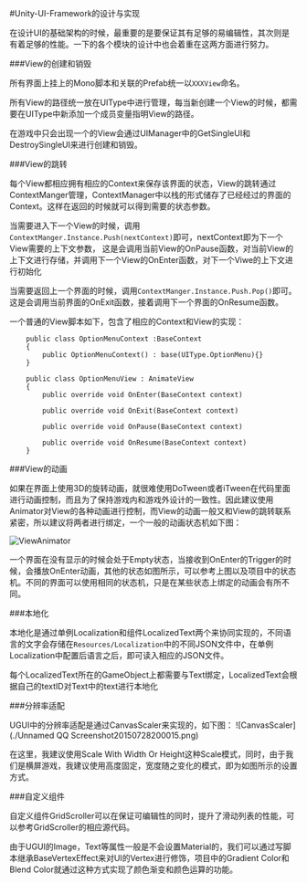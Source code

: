 #Unity-UI-Framework的设计与实现

在设计UI的基础架构的时候，最重要的是要保证其有足够的易编辑性，其次则是有着足够的性能。一下的各个模块的设计中也会着重在这两方面进行努力。

###View的创建和销毁

所有界面上挂上的Mono脚本和关联的Prefab统一以`XXXView`命名。

所有View的路径统一放在UIType中进行管理，每当新创建一个View的时候，都需要在UIType中新添加一个成员变量指明View的路径。

在游戏中只会出现一个的View会通过UIManager中的GetSingleUI和DestroySingleUI来进行创建和销毁。

###View的跳转

每个View都相应拥有相应的Context来保存该界面的状态，View的跳转通过ContextManger管理，ContextManager中以栈的形式储存了已经经过的界面的Context。这样在返回的时候就可以得到需要的状态参数。

当需要进入下一个View的时候，调用`ContextManger.Instance.Push(nextContext)`即可，nextContext即为下一个View需要的上下文参数， 这是会调用当前View的OnPause函数，对当前View的上下文进行存储，并调用下一个View的OnEnter函数，对下一个Viwe的上下文进行初始化

当需要返回上一个界面的时候，调用`ContextManger.Instance.Push.Pop()`即可。这是会调用当前界面的OnExit函数，接着调用下一个界面的OnResume函数。

一个普通的View脚本如下，包含了相应的Context和View的实现：
```
    public class OptionMenuContext :BaseContext
    {
        public OptionMenuContext() : base(UIType.OptionMenu){}
    }

    public class OptionMenuView : AnimateView
    {
        public override void OnEnter(BaseContext context)

        public override void OnExit(BaseContext context)

        public override void OnPause(BaseContext context)

        public override void OnResume(BaseContext context)
    }
```

###View的动画

如果在界面上使用3D的旋转动画，就很难使用DoTween或者iTween在代码里面进行动画控制，而且为了保持游戏内和游戏外设计的一致性。因此建议使用Animator对View的各种动画进行控制，而View的动画一般又和View的跳转联系紧密，所以建议将两者进行绑定，一个一般的动画状态机如下图：

![ViewAnimator](./ViewAnimator.png)

一个界面在没有显示的时候会处于Empty状态，当接收到OnEnter的Trigger的时候，会播放OnEnter动画，其他的状态如图所示，可以参考上图以及项目中的状态机。不同的界面可以使用相同的状态机，只是在某些状态上绑定的动画会有所不同。

###本地化

本地化是通过单例Localization和组件LocalizedText两个来协同实现的，不同语言的文字会存储在`Resources/Localization`中的不同JSON文件中，在单例Localization中配置后语言之后，即可读入相应的JSON文件。

每个LocalizedText所在的GameObject上都需要与Text绑定，LocalizedText会根据自己的textID对Text中的text进行本地化

###分辨率适配

UGUI中的分辨率适配是通过CanvasScaler来实现的，如下图：
![CanvasScaler](./Unnamed QQ Screenshot20150728200015.png)

在这里，我建议使用Scale With Width Or Height这种Scale模式，同时，由于我们是横屏游戏，我建议使用高度固定，宽度随之变化的模式，即为如图所示的设置方式。

###自定义组件

自定义组件GridScroller可以在保证可编辑性的同时，提升了滑动列表的性能，可以参考GridScroller的相应源代码。

由于UGUI的Image，Text等属性一般是不会设置Material的，我们可以通过写脚本继承BaseVertexEffect来对UI的Vertex进行修饰，项目中的Gradient Color和Blend Color就通过这种方式实现了颜色渐变和颜色运算的功能。
